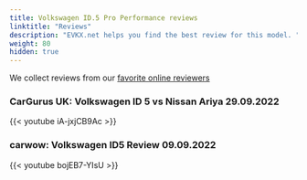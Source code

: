 ```yaml
---
title: Volkswagen ID.5 Pro Performance reviews
linktitle: "Reviews"
description: "EVKX.net helps you find the best review for this model. "
weight: 80
hidden: true
---
```

<object type="image/svg+xml" data="../modelnavigation.svg"></object>
We collect reviews from our [favorite online reviewers](/guides/evreviewers/)

### CarGurus UK: Volkswagen ID 5 vs Nissan Ariya 29.09.2022

{{< youtube iA-jxjCB9Ac >}}

### carwow: Volkswagen ID5 Review 09.09.2022

{{< youtube bojEB7-YIsU >}}

